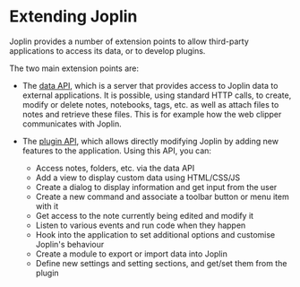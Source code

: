 # Extending Joplin

Joplin provides a number of extension points to allow third-party applications to access its data, or to develop plugins.

The two main extension points are:

- The [data API](https://github.com/laurent22/joplin/blob/dev/readme/api/references/rest_api.md), which is a server that provides access to Joplin data to external applications. It is possible, using standard HTTP calls, to create, modify or delete notes, notebooks, tags, etc. as well as attach files to notes and retrieve these files. This is for example how the web clipper communicates with Joplin.

- The [plugin API](https://joplinapp.org/plugin/api/classes/joplin.html), which allows directly modifying Joplin by adding new features to the application. Using this API, you can:
	- Access notes, folders, etc. via the data API
	- Add a view to display custom data using HTML/CSS/JS
	- Create a dialog to display information and get input from the user
	- Create a new command and associate a toolbar button or menu item with it
	- Get access to the note currently being edited and modify it
	- Listen to various events and run code when they happen
	- Hook into the application to set additional options and customise Joplin's behaviour
	- Create a module to export or import data into Joplin
	- Define new settings and setting sections, and get/set them from the plugin